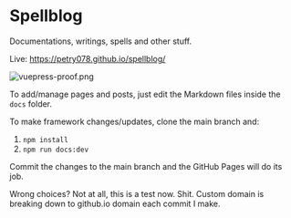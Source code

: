# Spellblog

Documentations, writings, spells and other stuff.

Live: https://petry078.github.io/spellblog/

![vuepress-proof.png](https://i.imgur.com/xXpidn5.png)

To add/manage pages and posts, just edit the Markdown files inside the `docs` folder.

To make framework changes/updates, clone the main branch and:
1. `npm install`
1. `npm run docs:dev`

Commit the changes to the main branch and the GitHub Pages will do its job.

Wrong choices? Not at all, this is a test now. Shit. Custom domain is breaking down to github.io domain each commit I make.
